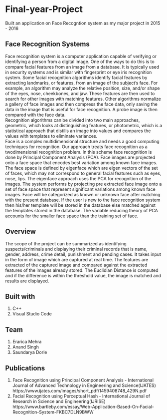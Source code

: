 # Final-year-Project
<p> Built an application on Face Recogntion system as my major project in 2015 - 2016</p>
<h2> Face Recognition Systems </h2>
<p>Face recognition system is a computer application capable of verifying or
identifying a person from a digital image. One of the ways to do this is to
compare facial features from an image from a database. It is typically used in
security systems and is similar with fingerprint or eye iris recognition system.
Some facial recognition algorithms identify facial features by extracting landmarks, or features, from an image of the subject’s face. For example, an
algorithm may analyze the relative position, size, and/or shape of the eyes,
nose, cheekbones, and jaw. These features are then used to search for other
images with matching features. Other algorithms normalize a gallery of face
images and then compress the face data, only saving the data in the image
that is useful for face recognition. A probe image is then compared with the
face data. </br>
Recognition algorithms can be divided into two main approaches, geometric,
which looks at distinguishing features, or photometric, which is a statistical
approach that distills an image into values and compares the values with
templates to eliminate variances. </br>
Face is a complex multidimensional structure and needs a good computing
techniques for recognition. Our approach treats face recognition as a twodimensional recognition problem. In this scheme face recognition is done
by Principal Component Analysis (PCA). Face images are projected onto a
face space that encodes best variation among known face images. The face
space is defined by eigenface which are eigen vectors of the set of faces, which
may not correspond to general facial features such as eyes, nose, lips. The
eigenface approach uses the PCA for recognition of the images. The system
performs by projecting pre extracted face image onto a set of face space that
represent significant variations among known face images. Face will be categorized as known or unknown face after matching with the present database.
If the user is new to the face recognition system then his/her template will
be stored in the database else matched against the templates stored in the
database. The variable reducing theory of PCA accounts for the smaller face
space than the training set of face.</br> </p>

<h2> Overview</h2>
<p> The scope of the project can be summarized as identifying suspects/criminals and displaying their criminal
records that is name, gender, address, crime detail, punishment and pending cases. It takes input in the form of
image which are captured at real time. The features are
extracted of the captured image and compared against
the extracted features of the images already stored. The
Euclidian Distance is computed and if the difference is
within the threshold value, the image is matched and
results are displayed.</p>

<h2>Built with </h2>
<ol>
<li>C++ </li>
<li>Visual Studio Code </li>

</ol>
<h2>Team</h2>
<ol>
<li>Erarica Mehra </li>
<li>Anand Singh </li>
<li>Saundarya Dorle</li>
</ol>


<h2>Publications</h2>
<ol>
<li>Face Recognition using Principal Component Analysis  -  International Journal of Advanced Technology in Engineering and Science(IJATES) </br>
<link>https://www.ijates.com/images/short_pdf/1459408748_429N.pdf</link>
</li>
<li>Facial Recognition using Perceptual Hash - International Journal of Research in Science and Engineering(IJRISE) </br> </link>https://www.bartleby.com/essay/Web-Application-Based-On-Facial-Recognition-System-FKBC7DLN9BWW</link>
</li>

</ol>

